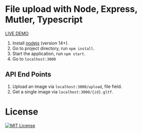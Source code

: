 # File upload with Node, Express, Mutler, Typescript

[LIVE DEMO](https://blooming-ocean-38431.herokuapp.com/)
1. Install [nodejs](https://nodejs.org/en/) (version 14+).
2. Go to project directory, run `npm install`.
3. Start the application, run `npm start`.
4. Go to `localhost:3000`

## API End Points

1. Upload an image via `localhost:3000/upload`, file field.
4. Get a single image via `localhost:3000/{id}.gltf`.

# License
[![MIT License](https://img.shields.io/badge/license-MIT-blue.svg?style=flat)](/LICENSE)
